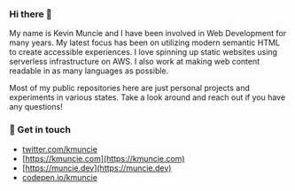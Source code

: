 ### Hi there 👋

My name is Kevin Muncie and I have been involved in Web Development for many years. My latest focus has been on utilizing modern semantic HTML to create accessible experiences. I love spinning up static websites using serverless infrastructure on AWS. I also work at making web content readable in as many languages as possible.

Most of my public repositories here are just personal projects and experiments in various states. Take a look around and reach out if you have any questions!

### 💬 Get in touch

  - [twitter.com/kmuncie](https://twitter.com/kmuncie)
  - [https://kmuncie.com](https://kmuncie.com)
  - [https://muncie.dev](https://muncie.dev)
  - [codepen.io/kmuncie](https://codepen.io/kmuncie)

<!--
**kmuncie/kmuncie** is a ✨ _special_ ✨ repository because its `README.md` (this file) appears on your GitHub profile.

Here are some ideas to get you started:

- 🔭 I’m currently working on ...
- 🌱 I’m currently learning ...
- 👯 I’m looking to collaborate on ...
- 🤔 I’m looking for help with ...
- 💬 Ask me about ...
- 📫 How to reach me: ...
- 😄 Pronouns: ...
- ⚡ Fun fact: ...
-->
